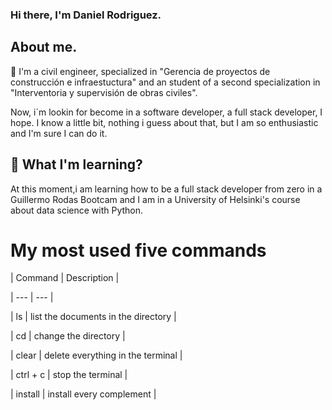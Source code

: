 ### Hi there, I'm Daniel Rodriguez.

## About me.

🔭 I'm a civil engineer, specialized in "Gerencia de proyectos de construcción e infraestuctura" and an student of a second specialization in "Interventoria y supervisión de obras civiles". 

Now, i´m lookin for become in a software developer, a full stack developer, I hope. I know a little bit, nothing i guess about that, but I am so enthusiastic and I'm sure I can do it.

## 🌱 What I'm learning?

At this moment,i am learning how to be a full stack developer from zero in a Guillermo Rodas Bootcam and I am in a University of Helsinki's course about data science with Python. 

# My most used five commands


| Command | Description |

| --- | --- |

| ls | list the documents in the directory |

| cd | change the directory |

| clear | delete everything in the terminal |

| ctrl + c | stop the terminal |

| install | install every complement |


<!--

**rd1804/rd1804** is a ✨ _special_ ✨ repository because its `README.md` (this file) appears on your GitHub profile.

Here are some ideas to get you started:

- 🔭 I’m currently working on ...
- 🌱 I’m currently learning ...
- 👯 I’m looking to collaborate on ...
- 🤔 I’m looking for help with ...
- 💬 Ask me about ...
- 📫 How to reach me: ...
- 😄 Pronouns: ...
- ⚡ Fun fact: ...
-->
